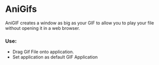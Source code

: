 # AniGifs

AniGIF creates a window as big as your GIF to allow you to play your file without opening it in a web browser.

### Use:

  - Drag Gif File onto application.
  - Set application as default GIF Application
